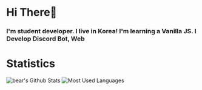 # Hi There👋
### I'm student developer. I live in Korea! I'm learning a Vanilla JS. I Develop Discord Bot, Web
# Statistics
![bear's Github Stats](https://github-readme-stats.vercel.app/api?username=angrycutebear&show_icons=true&theme=dark)
![Most Used Languages](https://github-readme-stats.vercel.app/api/top-langs/?username=anuraghazra&layout=compact&theme=dark)
